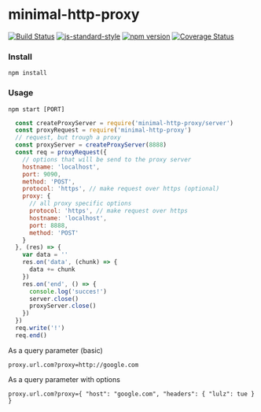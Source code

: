 # minimal-http-proxy
<!-- VDOC.badges travis; standard; npm; coveralls -->
<!-- DON'T EDIT THIS SECTION (including comments), INSTEAD RE-RUN `vdoc` TO UPDATE -->
[![Build Status](https://travis-ci.org/vigour-io/minimal-http-proxy.svg?branch=master)](https://travis-ci.org/vigour-io/minimal-http-proxy)
[![js-standard-style](https://img.shields.io/badge/code%20style-standard-brightgreen.svg)](http://standardjs.com/)
[![npm version](https://badge.fury.io/js/minimal-http-proxy.svg)](https://badge.fury.io/js/minimal-http-proxy)
[![Coverage Status](https://coveralls.io/repos/github/vigour-io/minimal-http-proxy/badge.svg?branch=master)](https://coveralls.io/github/vigour-io/minimal-http-proxy?branch=master)

<!-- VDOC END -->

### Install
`npm install`

### Usage
`npm start [PORT]`

```javascript
  const createProxyServer = require('minimal-http-proxy/server')
  const proxyRequest = require('minimal-http-proxy')
  // request, but trough a proxy
  const proxyServer = createProxyServer(8888)
  const req = proxyRequest({
    // options that will be send to the proxy server
    hostname: 'localhost',
    port: 9090,
    method: 'POST',
    protocol: 'https', // make request over https (optional)
    proxy: {
      // all proxy specific options
      protocol: 'https', // make request over https
      hostname: 'localhost',
      port: 8888,
      method: 'POST'
    }
  }, (res) => {
    var data = ''
    res.on('data', (chunk) => {
      data += chunk
    })
    res.on('end', () => {
      console.log('succes!')
      server.close()
      proxyServer.close()
    })
  })
  req.write('!')
  req.end()
```

As a query parameter (basic)

`proxy.url.com?proxy=http://google.com`

As a query parameter with options

`proxy.url.com?proxy={ "host": "google.com", "headers": { "lulz": tue } }`


